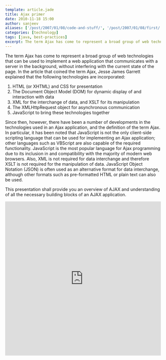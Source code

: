 ```yaml
---
template: article.jade
title: Ajax primer
date: 2010-11-18 15:00
author: sanjeev
aliases: ['/post/2007/01/08/code-and-stuff/', '/post/2007/01/08/first/', '/post/2008/01/08/first']
categories: [technology]
tags: [java, best-practices]
excerpt: The term Ajax has come to represent a broad group of web technologies that can be used to implement a web application that communicates with a server in the background, without interfering with the current state of the page. 
---
```

The term Ajax has come to represent a broad group of web technologies that can be used to implement a web application that communicates with a server in the background, without interfering with the current state of the page. In the article that coined the term Ajax, Jesse James Garrett explained that the following technologies are incorporated:

1. HTML (or XHTML) and CSS for presentation
2. The Document Object Model (DOM) for dynamic display of and interaction with data
3. XML for the interchange of data, and XSLT for its manipulation
4. The XMLHttpRequest object for asynchronous communication
5. JavaScript to bring these technologies together

<span class="more"></span>

Since then, however, there have been a number of developments in the technologies used in an Ajax application, and the definition of the term Ajax. In particular, it has been noted that JavaScript is not the only client-side scripting language that can be used for implementing an Ajax application; other languages such as VBScript are also capable of the required functionality. JavaScript is the most popular language for Ajax programming due to its inclusion in and compatibility with the majority of modern web browsers. Also, XML is not required for data interchange and therefore XSLT is not required for the manipulation of data. JavaScript Object Notation (JSON) is often used as an alternative format for data interchange, although other formats such as pre-formatted HTML or plain text can also be used.

This presentation shall provide you an overview of AJAX and understanding of all the necessary building blocks of an AJAX application.

<iframe src="https://docs.google.com/presentation/d/1rcoPDHnhebSyEJXrhIRRXeqBp2ICKFYusOG5NcSefSo/embed?start=false&loop=false&delayms=3000" frameborder="0" width="100%" height="500" allowfullscreen="true" mozallowfullscreen="true" webkitallowfullscreen="true"></iframe>
